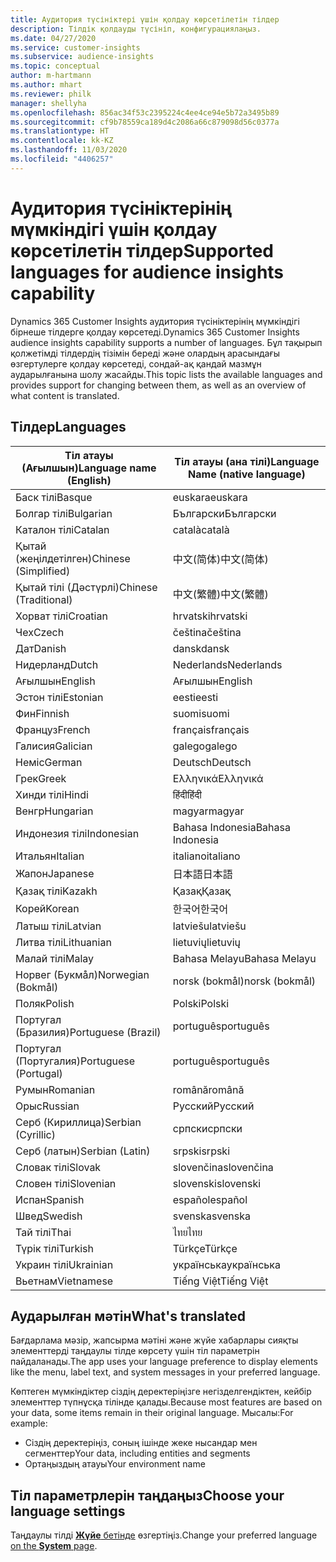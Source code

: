 ```yaml
---
title: Аудитория түсініктері үшін қолдау көрсетілетін тілдер
description: Тілдік қолдауды түсініп, конфигурациялаңыз.
ms.date: 04/27/2020
ms.service: customer-insights
ms.subservice: audience-insights
ms.topic: conceptual
author: m-hartmann
ms.author: mhart
ms.reviewer: philk
manager: shellyha
ms.openlocfilehash: 856ac34f53c2395224c4ee4ce94e5b72a3495b89
ms.sourcegitcommit: cf9b78559ca189d4c2086a66c879098d56c0377a
ms.translationtype: HT
ms.contentlocale: kk-KZ
ms.lasthandoff: 11/03/2020
ms.locfileid: "4406257"
---
```

# <a name="supported-languages-for-audience-insights-capability"></a><span data-ttu-id="48527-103">Аудитория түсініктерінің мүмкіндігі үшін қолдау көрсетілетін тілдер</span><span class="sxs-lookup"><span data-stu-id="48527-103">Supported languages for audience insights capability</span></span>

<span data-ttu-id="48527-104">Dynamics 365 Customer Insights аудитория түсініктерінің мүмкіндігі бірнеше тілдерге қолдау көрсетеді.</span><span class="sxs-lookup"><span data-stu-id="48527-104">Dynamics 365 Customer Insights audience insights capability supports a number of languages.</span></span> <span data-ttu-id="48527-105">Бұл тақырып қолжетімді тілдердің тізімін береді және олардың арасындағы өзгертулерге қолдау көрсетеді, сондай-ақ қандай мазмұн аударылғанына шолу жасайды.</span><span class="sxs-lookup"><span data-stu-id="48527-105">This topic lists the available languages and provides support for changing between them, as well as an overview of what content is translated.</span></span>

## <a name="languages"></a><span data-ttu-id="48527-106">Тілдер</span><span class="sxs-lookup"><span data-stu-id="48527-106">Languages</span></span>

| <span data-ttu-id="48527-107">Тіл атауы (Ағылшын)</span><span class="sxs-lookup"><span data-stu-id="48527-107">Language name (English)</span></span>|  <span data-ttu-id="48527-108">Тіл атауы (ана тілі)</span><span class="sxs-lookup"><span data-stu-id="48527-108">Language Name (native language)</span></span> |
| ------------- | ------------- |
| <span data-ttu-id="48527-109">Баск тілі</span><span class="sxs-lookup"><span data-stu-id="48527-109">Basque</span></span> | <span data-ttu-id="48527-110">euskara</span><span class="sxs-lookup"><span data-stu-id="48527-110">euskara</span></span> |
| <span data-ttu-id="48527-111">Болгар тілі</span><span class="sxs-lookup"><span data-stu-id="48527-111">Bulgarian</span></span> | <span data-ttu-id="48527-112">Български</span><span class="sxs-lookup"><span data-stu-id="48527-112">Български</span></span> |
| <span data-ttu-id="48527-113">Каталон тілі</span><span class="sxs-lookup"><span data-stu-id="48527-113">Catalan</span></span> | <span data-ttu-id="48527-114">català</span><span class="sxs-lookup"><span data-stu-id="48527-114">català</span></span> |
| <span data-ttu-id="48527-115">Қытай (жеңілдетілген)</span><span class="sxs-lookup"><span data-stu-id="48527-115">Chinese (Simplified)</span></span> | <span data-ttu-id="48527-116">中文(简体)</span><span class="sxs-lookup"><span data-stu-id="48527-116">中文(简体)</span></span> |
| <span data-ttu-id="48527-117">Қытай тілі (Дәстүрлі)</span><span class="sxs-lookup"><span data-stu-id="48527-117">Chinese (Traditional)</span></span> | <span data-ttu-id="48527-118">中文(繁體)</span><span class="sxs-lookup"><span data-stu-id="48527-118">中文(繁體)</span></span> |
| <span data-ttu-id="48527-119">Хорват тілі</span><span class="sxs-lookup"><span data-stu-id="48527-119">Croatian</span></span> | <span data-ttu-id="48527-120">hrvatski</span><span class="sxs-lookup"><span data-stu-id="48527-120">hrvatski</span></span> |
| <span data-ttu-id="48527-121">Чех</span><span class="sxs-lookup"><span data-stu-id="48527-121">Czech</span></span> | <span data-ttu-id="48527-122">čeština</span><span class="sxs-lookup"><span data-stu-id="48527-122">čeština</span></span> |
| <span data-ttu-id="48527-123">Дат</span><span class="sxs-lookup"><span data-stu-id="48527-123">Danish</span></span> | <span data-ttu-id="48527-124">dansk</span><span class="sxs-lookup"><span data-stu-id="48527-124">dansk</span></span> |
| <span data-ttu-id="48527-125">Нидерланд</span><span class="sxs-lookup"><span data-stu-id="48527-125">Dutch</span></span> | <span data-ttu-id="48527-126">Nederlands</span><span class="sxs-lookup"><span data-stu-id="48527-126">Nederlands</span></span> |
| <span data-ttu-id="48527-127">Ағылшын</span><span class="sxs-lookup"><span data-stu-id="48527-127">English</span></span> | <span data-ttu-id="48527-128">Ағылшын</span><span class="sxs-lookup"><span data-stu-id="48527-128">English</span></span> |
| <span data-ttu-id="48527-129">Эстон тілі</span><span class="sxs-lookup"><span data-stu-id="48527-129">Estonian</span></span> | <span data-ttu-id="48527-130">eesti</span><span class="sxs-lookup"><span data-stu-id="48527-130">eesti</span></span> |
| <span data-ttu-id="48527-131">Фин</span><span class="sxs-lookup"><span data-stu-id="48527-131">Finnish</span></span> | <span data-ttu-id="48527-132">suomi</span><span class="sxs-lookup"><span data-stu-id="48527-132">suomi</span></span> |
| <span data-ttu-id="48527-133">Француз</span><span class="sxs-lookup"><span data-stu-id="48527-133">French</span></span> | <span data-ttu-id="48527-134">français</span><span class="sxs-lookup"><span data-stu-id="48527-134">français</span></span> |
| <span data-ttu-id="48527-135">Галисия</span><span class="sxs-lookup"><span data-stu-id="48527-135">Galician</span></span> | <span data-ttu-id="48527-136">galego</span><span class="sxs-lookup"><span data-stu-id="48527-136">galego</span></span> |
| <span data-ttu-id="48527-137">Неміс</span><span class="sxs-lookup"><span data-stu-id="48527-137">German</span></span> | <span data-ttu-id="48527-138">Deutsch</span><span class="sxs-lookup"><span data-stu-id="48527-138">Deutsch</span></span> |
| <span data-ttu-id="48527-139">Грек</span><span class="sxs-lookup"><span data-stu-id="48527-139">Greek</span></span> | <span data-ttu-id="48527-140">Ελληνικά</span><span class="sxs-lookup"><span data-stu-id="48527-140">Ελληνικά</span></span> |
| <span data-ttu-id="48527-141">Хинди тілі</span><span class="sxs-lookup"><span data-stu-id="48527-141">Hindi</span></span> | <span data-ttu-id="48527-142">हिंदी</span><span class="sxs-lookup"><span data-stu-id="48527-142">हिंदी</span></span> |
| <span data-ttu-id="48527-143">Венгр</span><span class="sxs-lookup"><span data-stu-id="48527-143">Hungarian</span></span> | <span data-ttu-id="48527-144">magyar</span><span class="sxs-lookup"><span data-stu-id="48527-144">magyar</span></span> |
| <span data-ttu-id="48527-145">Индонезия тілі</span><span class="sxs-lookup"><span data-stu-id="48527-145">Indonesian</span></span> | <span data-ttu-id="48527-146">Bahasa Indonesia</span><span class="sxs-lookup"><span data-stu-id="48527-146">Bahasa Indonesia</span></span> |
| <span data-ttu-id="48527-147">Итальян</span><span class="sxs-lookup"><span data-stu-id="48527-147">Italian</span></span> | <span data-ttu-id="48527-148">italiano</span><span class="sxs-lookup"><span data-stu-id="48527-148">italiano</span></span> |
| <span data-ttu-id="48527-149">Жапон</span><span class="sxs-lookup"><span data-stu-id="48527-149">Japanese</span></span> | <span data-ttu-id="48527-150">日本語</span><span class="sxs-lookup"><span data-stu-id="48527-150">日本語</span></span> |
| <span data-ttu-id="48527-151">Қазақ тілі</span><span class="sxs-lookup"><span data-stu-id="48527-151">Kazakh</span></span> | <span data-ttu-id="48527-152">Қазақ</span><span class="sxs-lookup"><span data-stu-id="48527-152">Қазақ</span></span> |
| <span data-ttu-id="48527-153">Корей</span><span class="sxs-lookup"><span data-stu-id="48527-153">Korean</span></span> | <span data-ttu-id="48527-154">한국어</span><span class="sxs-lookup"><span data-stu-id="48527-154">한국어</span></span> |
| <span data-ttu-id="48527-155">Латыш тілі</span><span class="sxs-lookup"><span data-stu-id="48527-155">Latvian</span></span> | <span data-ttu-id="48527-156">latviešu</span><span class="sxs-lookup"><span data-stu-id="48527-156">latviešu</span></span> |
| <span data-ttu-id="48527-157">Литва тілі</span><span class="sxs-lookup"><span data-stu-id="48527-157">Lithuanian</span></span> | <span data-ttu-id="48527-158">lietuvių</span><span class="sxs-lookup"><span data-stu-id="48527-158">lietuvių</span></span> |
| <span data-ttu-id="48527-159">Малай тілі</span><span class="sxs-lookup"><span data-stu-id="48527-159">Malay</span></span> | <span data-ttu-id="48527-160">Bahasa Melayu</span><span class="sxs-lookup"><span data-stu-id="48527-160">Bahasa Melayu</span></span> |
| <span data-ttu-id="48527-161">Норвег (Букмåл)</span><span class="sxs-lookup"><span data-stu-id="48527-161">Norwegian (Bokmål)</span></span> | <span data-ttu-id="48527-162">norsk (bokmål)</span><span class="sxs-lookup"><span data-stu-id="48527-162">norsk (bokmål)</span></span> |
| <span data-ttu-id="48527-163">Поляк</span><span class="sxs-lookup"><span data-stu-id="48527-163">Polish</span></span> | <span data-ttu-id="48527-164">Polski</span><span class="sxs-lookup"><span data-stu-id="48527-164">Polski</span></span> |
| <span data-ttu-id="48527-165">Португал (Бразилия)</span><span class="sxs-lookup"><span data-stu-id="48527-165">Portuguese (Brazil)</span></span> | <span data-ttu-id="48527-166">português</span><span class="sxs-lookup"><span data-stu-id="48527-166">português</span></span> |
| <span data-ttu-id="48527-167">Португал (Португалия)</span><span class="sxs-lookup"><span data-stu-id="48527-167">Portuguese (Portugal)</span></span> | <span data-ttu-id="48527-168">português</span><span class="sxs-lookup"><span data-stu-id="48527-168">português</span></span> |
| <span data-ttu-id="48527-169">Румын</span><span class="sxs-lookup"><span data-stu-id="48527-169">Romanian</span></span> | <span data-ttu-id="48527-170">română</span><span class="sxs-lookup"><span data-stu-id="48527-170">română</span></span> |
| <span data-ttu-id="48527-171">Орыс</span><span class="sxs-lookup"><span data-stu-id="48527-171">Russian</span></span> | <span data-ttu-id="48527-172">Русский</span><span class="sxs-lookup"><span data-stu-id="48527-172">Русский</span></span> |
| <span data-ttu-id="48527-173">Серб (Кириллица)</span><span class="sxs-lookup"><span data-stu-id="48527-173">Serbian (Cyrillic)</span></span> | <span data-ttu-id="48527-174">српски</span><span class="sxs-lookup"><span data-stu-id="48527-174">српски</span></span> |
| <span data-ttu-id="48527-175">Серб (латын)</span><span class="sxs-lookup"><span data-stu-id="48527-175">Serbian (Latin)</span></span> | <span data-ttu-id="48527-176">srpski</span><span class="sxs-lookup"><span data-stu-id="48527-176">srpski</span></span> |
| <span data-ttu-id="48527-177">Словак тілі</span><span class="sxs-lookup"><span data-stu-id="48527-177">Slovak</span></span> | <span data-ttu-id="48527-178">slovenčina</span><span class="sxs-lookup"><span data-stu-id="48527-178">slovenčina</span></span> |
| <span data-ttu-id="48527-179">Словен тілі</span><span class="sxs-lookup"><span data-stu-id="48527-179">Slovenian</span></span> | <span data-ttu-id="48527-180">slovenski</span><span class="sxs-lookup"><span data-stu-id="48527-180">slovenski</span></span> |
| <span data-ttu-id="48527-181">Испан</span><span class="sxs-lookup"><span data-stu-id="48527-181">Spanish</span></span> | <span data-ttu-id="48527-182">español</span><span class="sxs-lookup"><span data-stu-id="48527-182">español</span></span> |
| <span data-ttu-id="48527-183">Швед</span><span class="sxs-lookup"><span data-stu-id="48527-183">Swedish</span></span> | <span data-ttu-id="48527-184">svenska</span><span class="sxs-lookup"><span data-stu-id="48527-184">svenska</span></span> |
| <span data-ttu-id="48527-185">Тай тілі</span><span class="sxs-lookup"><span data-stu-id="48527-185">Thai</span></span> | <span data-ttu-id="48527-186">ไทย</span><span class="sxs-lookup"><span data-stu-id="48527-186">ไทย</span></span> |
| <span data-ttu-id="48527-187">Түрік тілі</span><span class="sxs-lookup"><span data-stu-id="48527-187">Turkish</span></span> | <span data-ttu-id="48527-188">Türkçe</span><span class="sxs-lookup"><span data-stu-id="48527-188">Türkçe</span></span> |
| <span data-ttu-id="48527-189">Украин тілі</span><span class="sxs-lookup"><span data-stu-id="48527-189">Ukrainian</span></span> | <span data-ttu-id="48527-190">українська</span><span class="sxs-lookup"><span data-stu-id="48527-190">українська</span></span> |
| <span data-ttu-id="48527-191">Вьетнам</span><span class="sxs-lookup"><span data-stu-id="48527-191">Vietnamese</span></span> | <span data-ttu-id="48527-192">Tiếng Việt</span><span class="sxs-lookup"><span data-stu-id="48527-192">Tiếng Việt</span></span> |

## <a name="whats-translated"></a><span data-ttu-id="48527-193">Аударылған мәтін</span><span class="sxs-lookup"><span data-stu-id="48527-193">What's translated</span></span>

<span data-ttu-id="48527-194">Бағдарлама мәзір, жапсырма мәтіні және жүйе хабарлары сияқты элементтерді таңдаулы тілде көрсету үшін тіл параметрін пайдаланады.</span><span class="sxs-lookup"><span data-stu-id="48527-194">The app uses your language preference to display elements like the menu, label text, and system messages in your preferred language.</span></span>

<span data-ttu-id="48527-195">Көптеген мүмкіндіктер сіздің деректеріңізге негізделгендіктен, кейбір элементтер түпнұсқа тілінде қалады.</span><span class="sxs-lookup"><span data-stu-id="48527-195">Because most features are based on your data, some items remain in their original language.</span></span> <span data-ttu-id="48527-196">Мысалы:</span><span class="sxs-lookup"><span data-stu-id="48527-196">For example:</span></span>

- <span data-ttu-id="48527-197">Сіздің деректеріңіз, соның ішінде жеке нысандар мен сегменттер</span><span class="sxs-lookup"><span data-stu-id="48527-197">Your data, including entities and segments</span></span>
- <span data-ttu-id="48527-198">Ортаңыздың атауы</span><span class="sxs-lookup"><span data-stu-id="48527-198">Your environment name</span></span>

## <a name="choose-your-language-settings"></a><span data-ttu-id="48527-199">Тіл параметрлерін таңдаңыз</span><span class="sxs-lookup"><span data-stu-id="48527-199">Choose your language settings</span></span>  

<span data-ttu-id="48527-200">Таңдаулы тілді [**Жүйе** бетінде](system.md) өзгертіңіз.</span><span class="sxs-lookup"><span data-stu-id="48527-200">Change your preferred language [on the **System** page](system.md).</span></span>
